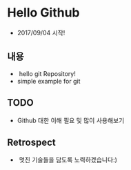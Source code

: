 # Hello Github 

- 2017/09/04 시작!

## 내용

-  hello git Repository!
-  simple example for git

## TODO

- Github 대한 이해 필요 및 많이 사용해보기
 
## Retrospect

-  멋진 기술들을 담도록 노력하겠습니다:)
